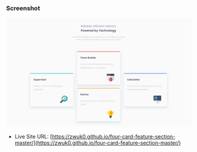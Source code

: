 ### Screenshot

![](./design/screenshot-desktop.png)

- Live Site URL: [https://zwuk0.github.io/four-card-feature-section-master/](https://zwuk0.github.io/four-card-feature-section-master/)
